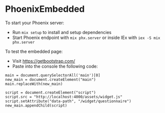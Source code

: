 # PhoenixEmbedded

To start your Phoenix server:

  * Run `mix setup` to install and setup dependencies
  * Start Phoenix endpoint with `mix phx.server` or inside IEx with `iex -S mix phx.server`

To test the embedded page:

  * Visit https://getbootstrap.com/
  * Paste into the console the following code:
  ```
  main = document.querySelectorAll('main')[0]
  new_main = document.createElement("main")
  main.replaceWith(new_main)

  script = document.createElement("script")
  script.src = "http://localhost:4000/assets/widget.js"
  script.setAttribute("data-path", "/widget/questionnaire")
  new_main.appendChild(script)
  ```
